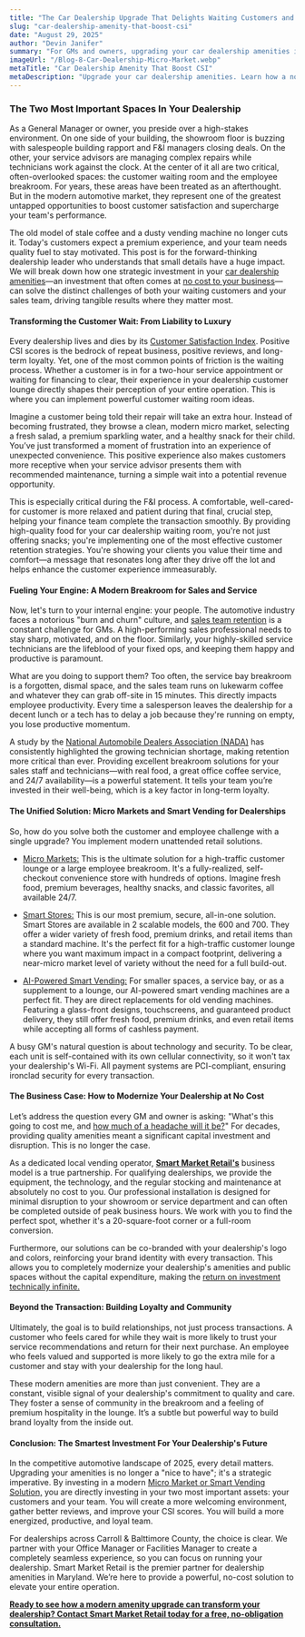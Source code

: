 ```yaml
---
title: "The Car Dealership Upgrade That Delights Waiting Customers and Energizes Your Sales Team"
slug: "car-dealership-amenity-that-boost-csi"
date: "August 29, 2025" 
author: "Devin Janifer"
summary: "For GMs and owners, upgrading your car dealership amenities is a powerful tool to improve CSI scores and drive sales team retention. This guide explains how a no-cost Micro Market or AI-powered smart vending solution transforms your customer lounge and employee breakroom, delivering a massive return on experience."
imageUrl: "/Blog-8-Car-Dealership-Micro-Market.webp"
metaTitle: "Car Dealership Amenity That Boost CSI"
metaDescription: "Upgrade your car dealership amenities. Learn how a no-cost Micro Market or smart vending solution can boost CSI scores, energize your sales team, and enhance your customer experience."
---
```

### <span class="text-mint"> The Two Most Important Spaces</span> <span class="text-coral">In Your Dealership</span>
As a General Manager or owner, you preside over a high-stakes environment. On one side of your building, the showroom floor is buzzing with salespeople building rapport and F&I managers closing deals. On the other, your service advisors are managing complex repairs while technicians work against the clock. At the center of it all are two critical, often-overlooked spaces: the customer waiting room and the employee breakroom. For years, these areas have been treated as an afterthought. But in the modern automotive market, they represent one of the greatest untapped opportunities to boost customer satisfaction and supercharge your team's performance.

The old model of stale coffee and a dusty vending machine no longer cuts it. Today's customers expect a premium experience, and your team needs quality fuel to stay motivated. This post is for the forward-thinking dealership leader who understands that small details have a huge impact. We will break down how one strategic investment in your [car dealership amenities](https://smartmarketretail.com/locations/car-dealerships)—an investment that often comes at [no cost to your business](https://smartmarketretail.com/faq#cost-to-business)—can solve the distinct challenges of both your waiting customers and your sales team, driving tangible results where they matter most.

#### <span class="text-mint">Transforming the Customer Wait:</span> <span class="text-coral">From Liability to Luxury</span>
Every dealership lives and dies by its [Customer Satisfaction Index](https://tradepending.com/blog/what-does-csi-stand-for-in-automotive-a-complete-guide-for-car-dealers/). Positive CSI scores is the bedrock of repeat business, positive reviews, and long-term loyalty. Yet, one of the most common points of friction is the waiting process. Whether a customer is in for a two-hour service appointment or waiting for financing to clear, their experience in your dealership customer lounge directly shapes their perception of your entire operation. This is where you can implement powerful customer waiting room ideas.

Imagine a customer being told their repair will take an extra hour. Instead of becoming frustrated, they browse a clean, modern micro market, selecting a fresh salad, a premium sparkling water, and a healthy snack for their child. You’ve just transformed a moment of frustration into an experience of unexpected convenience. This positive experience also makes customers more receptive when your service advisor presents them with recommended maintenance, turning a simple wait into a potential revenue opportunity.

This is especially critical during the F&I process. A comfortable, well-cared-for customer is more relaxed and patient during that final, crucial step, helping your finance team complete the transaction smoothly. By providing high-quality food for your car dealership waiting room, you're not just offering snacks; you're implementing one of the most effective customer retention strategies. You're showing your clients you value their time and comfort—a message that resonates long after they drive off the lot and helps enhance the customer experience immeasurably.

#### <span class="text-mint"> Fueling Your Engine:</span> <span class="text-coral"> A Modern Breakroom for Sales and Service </span>
Now, let's turn to your internal engine: your people. The automotive industry faces a notorious "burn and churn" culture, and [sales team retention](https://netchex.com/car-dealership-employee-turnover-the-complete-guide-to-understanding-measuring-and-reducing-turnover/) is a constant challenge for GMs. A high-performing sales professional needs to stay sharp, motivated, and on the floor. Similarly, your highly-skilled service technicians are the lifeblood of your fixed ops, and keeping them happy and productive is paramount.

What are you doing to support them? Too often, the service bay breakroom is a forgotten, dismal space, and the sales team runs on lukewarm coffee and whatever they can grab off-site in 15 minutes. This directly impacts employee productivity. Every time a salesperson leaves the dealership for a decent lunch or a tech has to delay a job because they're running on empty, you lose productive momentum.

A study by the [National Automobile Dealers Association (NADA)](https://www.nada.org/nada/issues/service-technicians) has consistently highlighted the growing technician shortage, making retention more critical than ever. Providing excellent breakroom solutions for your sales staff and technicians—with real food, a great office coffee service, and 24/7 availability—is a powerful statement. It tells your team you’re invested in their well-being, which is a key factor in long-term loyalty.

#### <span class="text-mint"> The Unified Solution:</span> <span class="text-coral">Micro Markets and Smart Vending for Dealerships</span>
So, how do you solve both the customer and employee challenge with a single upgrade? You implement modern unattended retail solutions.

- [Micro Markets:](https://smartmarketretail.com/solutions/micro-markets) This is the ultimate solution for a high-traffic customer lounge or a large employee breakroom. It's a fully-realized, self-checkout convenience store with hundreds of options. Imagine fresh food, premium beverages, healthy snacks, and classic favorites, all available 24/7.

- [Smart Stores:](https://smartmarketretail.com/solutions/smart-stores) This is our most premium, secure, all-in-one solution. Smart Stores are available in 2 scalable models, the 600 and 700. They offer a wider variety of fresh food, premium drinks, and retail items than a standard machine. It's the perfect fit for a high-traffic customer lounge where you want maximum impact in a compact footprint, delivering a near-micro market level of variety without the need for a full build-out.

- [AI-Powered Smart Vending:](https://smartmarketretail.com/solutions/smart-coolers) For smaller spaces, a service bay, or as a supplement to a lounge, our AI-powered smart vending machines are a perfect fit. They are direct replacements for old vending machines. Featuring a glass-front designs, touchscreens, and guaranteed product delivery, they still offer fresh food, premium drinks, and even retail items while accepting all forms of cashless payment.

A busy GM's natural question is about technology and security. To be clear, each unit is self-contained with its own cellular connectivity, so it won't tax your dealership's Wi-Fi. All payment systems are PCI-compliant, ensuring ironclad security for every transaction.

#### <span class="text-mint"> The Business Case:</span> <span class="text-coral"> How to Modernize Your Dealership at No Cost</span>
Let’s address the question every GM and owner is asking: "What's this going to cost me, and [how much of a headache will it be?](https://smartmarketretail.com/faq#installation-time)" For decades, providing quality amenities meant a significant capital investment and disruption. This is no longer the case.

As a dedicated local vending operator, [**Smart Market Retail's**](https://smartmarketretail.com/about) business model is a true partnership. For qualifying dealerships, we provide the equipment, the technology, and the regular stocking and maintenance at absolutely no cost to you. Our professional installation is designed for minimal disruption to your showroom or service department and can often be completed outside of peak business hours. We work with you to find the perfect spot, whether it's a 20-square-foot corner or a full-room conversion.

Furthermore, our solutions can be co-branded with your dealership's logo and colors, reinforcing your brand identity with every transaction. This allows you to completely modernize your dealership's amenities and public spaces without the capital expenditure, making the [return on investment technically infinite.](https://smartmarketretail.com/blog/roi-of-modern-office-amenities)

#### <span class="text-mint"> Beyond the Transaction:</span> <span class="text-coral"> Building Loyalty and Community</span>
Ultimately, the goal is to build relationships, not just process transactions. A customer who feels cared for while they wait is more likely to trust your service recommendations and return for their next purchase. An employee who feels valued and supported is more likely to go the extra mile for a customer and stay with your dealership for the long haul.

These modern amenities are more than just convenient. They are a constant, visible signal of your dealership's commitment to quality and care. They foster a sense of community in the breakroom and a feeling of premium hospitality in the lounge. It’s a subtle but powerful way to build brand loyalty from the inside out.

#### <span class="text-mint"> Conclusion: The Smartest Investment</span> <span class="text-coral">For Your Dealership's Future</span>
In the competitive automotive landscape of 2025, every detail matters. Upgrading your amenities is no longer a "nice to have"; it's a strategic imperative. By investing in a modern [Micro Market or Smart Vending Solution,](https://smartmarketretail.com/solutions) you are directly investing in your two most important assets: your customers and your team. You will create a more welcoming environment, gather better reviews, and improve your CSI scores. You will build a more energized, productive, and loyal team.

For dealerships across Carroll & Balttimore County, the choice is clear. We partner with your Office Manager or Facilities Manager to create a completely seamless experience, so you can focus on running your dealership. Smart Market Retail is the premier partner for dealership amenities in Maryland. We’re here to provide a powerful, no-cost solution to elevate your entire operation.

[**Ready to see how a modern amenity upgrade can transform your dealership? Contact Smart Market Retail today for a free, no-obligation consultation.**](https://smartmarketretail.com/contact)
